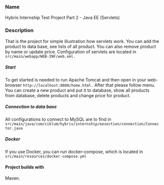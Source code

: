 ### Name
Hybris Internship Test Project Part 2 - Java EE (Servlets)
### Description
That is the project for simple illustration how servlets work. 
You can add the product to data base, see lists of all product. You can also remove product by name or update price.
Configuration of servlets are located in  `` src/main/webapp/WEB-INF/web.xml.`` 
##### Start
To get started is needed to run Apache Tomcat and then open in your web-browser `` http://localhost:8080/home.html. `` After that please follow menu.
You can create a new product and put it to database, show all products from database, delete products and change price for product.
##### Connection to data base
All configurations to connect to MySQL are to find in `` src/main/java/com/ciklum/hybris/internship/eesection/connection/Connector.java `` 
##### Docker
If you use Docker, you can run docker-compose, which is located in `` src/main/resources/docker-compose.yml``  
#### Project builds with
Maven.